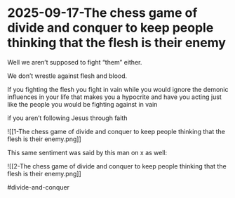 # 2025-09-17-The chess game of divide and conquer to keep people thinking that the flesh is their enemy
Well we aren’t supposed to fight “them” either.

We don’t wrestle against flesh and blood.

If you fighting the flesh you fight in vain while you would ignore the demonic influences in your life that makes you a hypocrite and have you acting just like the people you would be fighting against in vain

if you aren’t following Jesus through faith


![[1-The chess game of divide and conquer to keep people thinking that the flesh is their enemy.png]]

This same sentiment was said by this man on x as well: 


![[2-The chess game of divide and conquer to keep people thinking that the flesh is their enemy.png]]

#divide-and-conquer 